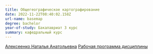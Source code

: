 ```yaml
---
title: Общегеографическое картографирование
date: 2022-11-22T08:40:02.158Z
url-name: basemap
degree: bachelor
year-of-study: Бакалавриат 3 курс
summary: кафедральный курс
---
```

[Алексеенко Наталья Анатольевна](https://istina.msu.ru/profile/valtuz/)
[Рабочая программа дисциплины](https://disk.yandex.ru/i/5lyd5MNy5v3sIA)
